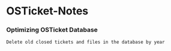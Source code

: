 # OSTicket-Notes

### Optimizing OSTicket Database
```
Delete old closed tickets and files in the database by year


```
